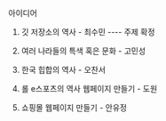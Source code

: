 아이디어

1. 깃 저장소의 역사 - 최수민 ---- 주제 확정

2. 여러 나라들의 특색 혹은 문화 - 고민성

3. 한국 힙합의 역사 - 오찬서

4. 롤 e스포츠의 역사 웹페이지 만들기 - 도원

5. 쇼핑몰 웹페이지 만들기 - 안유정
